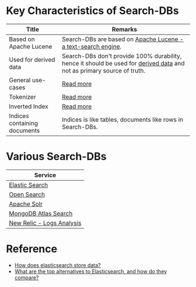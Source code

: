 # Key Characteristics of Search-DBs

| Title                        | Remarks                                                                                                                                                                                                  |
|------------------------------|----------------------------------------------------------------------------------------------------------------------------------------------------------------------------------------------------------|
| Based on Apache Lucene       | Search-DBs are based on [Apache Lucene - a text-search engine](https://lucene.apache.org/core/).                                                                                                         |
| Used for derived data        | Search-DBs don't provide 100% durability, hence it should be used for [derived data](https://bonsai.io/blog/why-elasticsearch-should-not-be-your-primary-data-store) and not as primary source of truth. |
| General use-cases            | [Read more](SearchUseCases.md)                                                                                                                                                                           |
| Tokenizer                    | [Read more](Internals/Tokenizers.md)                                                                                                                                                                     |
| Inverted Index               | [Read more](Internals/InvertedIndex.md)                                                                                                                                                                  |
| Indices containing documents | Indices is like tables, documents like rows in Search-DBs.                                                                                                                                               |

# Various Search-DBs

| Service                                                                |
|------------------------------------------------------------------------|
| [Elastic Search](ElasticSearch/Readme.md)                              |
| [Open Search](OpenSearch/Readme.md)                                           |
| [Apache Solr](ApacheSolr.md)                                           |
| [MongoDB Atlas Search](MongoAtlasSearch.md)                            |
| [New Relic - Logs Analysis](../../../DevOps-SRE/3_Observability/NewRelic/Readme.md) |

# Reference
- [How does elasticsearch store data?](https://stackoverflow.com/questions/57328151/how-does-elasticsearch-store-data)
- [What are the top alternatives to Elasticsearch, and how do they compare?](https://www.quora.com/What-are-the-top-alternatives-to-Elasticsearch-and-how-do-they-compare)